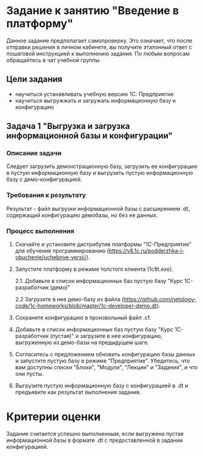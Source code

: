 # Задание к занятию "Введение в платформу"

Данное задание предполагает самопроверку. Это означает, что после отправки решения в личном кабинете, вы получите эталонный ответ с пошаговой инструкцией к выполнению задания. По любым вопросам обращайтесь в чат учебной группы. 

## Цели задания
- научиться устанавливать учебную версию 1С: Предприятие
- научиться выгружжать и загружать информационную базу и конфигурацию

## Задача 1 "Выгрузка и загрузка информационной базы и конфигурации"

### Описание задачи
Следует загрузить демонстрационную базу, загрузить ее конфигурацию в пустую информационную базу и выгрузить пустую информационную базу с демо-конфигурацией.

### Требования к результату
Результат - файл выгрузки информационной базы с расширением .dt, содержащий конфигурацию демобазы, но без ее данных.

### Процесс выполнения

1. Скачайте и установите дистрибутив платформы "1С-Предприятие" для обучения программированию (https://v8.1c.ru/podderzhka-i-obuchenie/uchebnye-versii/).
2. Запустите платформу в режиме толстого клиента (1c8t.exe). 

   2.1. Добавьте в список информационных баз пустую базу "Курс 1С-разработчик (демо)"

   2.2 Загрузите в нее демо-базу из файла (https://github.com/netology-code/1c-homeworks/blob/master/1c-developer-demo.dt).

3. Сохраните конфигурацию в произвольный файл .cf.
4. Добавьте в список информационных баз пустую базу "Курс 1С-разработчик (пустая)" и загрузите в нее конфигурацию, выгруженную из демо-базы на предыдущем шаге.
5. Согласитесь с предложением обновить конфигурацию базы данных и запустите пустую базу в режиме "Предприятие". Убедитесь, что вам доступны списки "Блоки", "Модули", "Лекции" и "Задания", и что они пусты.
6. Выгрузите пустую информационную базу с конфигурацией в .dt и предъявите как результат выполнения задания.

# Критерии оценки
Задание считается успешно выполненным, если выгружена пустая информационной базы в формате .dt с предоставленной в задании конфигурацией. 

